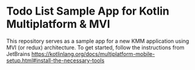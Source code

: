 # Todo List Sample App for Kotlin Multiplatform & MVI 
This repository serves as a sample app for a new KMM application using MVI (or redux) architecture. To get started, follow the instructions from JetBrains https://kotlinlang.org/docs/multiplatform-mobile-setup.html#install-the-necessary-tools
